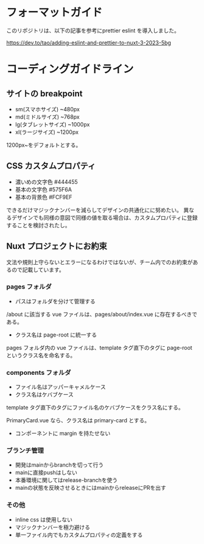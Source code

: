 # フォーマットガイド

このリポジトリは、以下の記事を参考にprettier eslint を導入しました。

https://dev.to/tao/adding-eslint-and-prettier-to-nuxt-3-2023-5bg

# コーディングガイドライン

## サイトの breakpoint

- sm(スマホサイズ) ~480px
- md(ミドルサイズ) ~768px
- lg(タブレットサイズ) ~1000px
- xl(ラージサイズ) ~1200px

1200px~をデフォルトとする。

## CSS カスタムプロパティ

- 濃いめの文字色 #444455
- 基本の文字色 #575F6A
- 基本の背景色 #FCF9EF

できるだけマジックナンバーを減らしてデザインの共通化にに努めたい。
異なるデザインでも同様の意図で同様の値を取る場合は、カスタムプロパティに登録することを検討されたし。

## Nuxt プロジェクトにお約束

文法や規則上守らないとエラーになるわけではないが、チーム内でのお約束があるので記載しています。

### pages フォルダ

- パスはフォルダを分けて管理する

/about に該当する vue ファイルは、pages/about/index.vue に存在するべきである。

- クラス名は page-root に統一する

pages フォルダ内の vue ファイルは、template タグ直下のタグに page-root というクラス名を命名する。

### components フォルダ

- ファイル名はアッパーキャメルケース
- クラス名はケバブケース

template タグ直下のタグにファイル名のケバブケースをクラス名にする。

PrimaryCard.vue なら、クラス名は primary-card とする。

- コンポーネントに margin を持たせない

### ブランチ管理

- 開発はmainからbranchを切って行う
- mainに直接pushはしない
- 本番環境に関してはrelease-branchを使う
- mainの状態を反映させるときにはmainからreleaseにPRを出す

### その他

- inline css は使用しない
- マジックナンバーを極力避ける
- 単一ファイル内でもカスタムプロパティの定義をする
